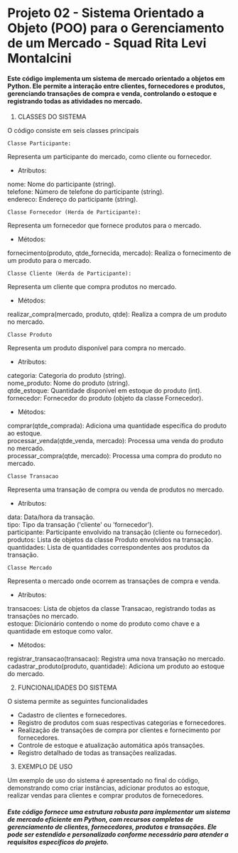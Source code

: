 # Projeto 02 - Sistema Orientado a Objeto (POO) para o Gerenciamento de um Mercado  - Squad Rita Levi Montalcini


#### Este código implementa um sistema de mercado orientado a objetos em Python. Ele permite a interação entre clientes, fornecedores e produtos, gerenciando transações de compra e venda, controlando o estoque e registrando todas as atividades no mercado.

1. CLASSES DO SISTEMA

O código consiste em seis classes principais

    Classe Participante: 
Representa um participante do mercado, como cliente ou fornecedor.

-   Atributos:

nome: Nome do participante (string).   
telefone: Número de telefone do participante (string).   
endereco: Endereço do participante (string).  

    Classe Fornecedor (Herda de Participante):    
Representa um fornecedor que fornece produtos para o mercado.

-   Métodos:   

fornecimento(produto, qtde_fornecida, mercado): Realiza o fornecimento de um produto para o mercado.

    Classe Cliente (Herda de Participante):   
Representa um cliente que compra produtos no mercado.

-   Métodos:   

realizar_compra(mercado, produto, qtde): Realiza a compra de um produto no mercado.

    Classe Produto
Representa um produto disponível para compra no mercado.

-   Atributos:   

categoria: Categoria do produto (string).   
nome_produto: Nome do produto (string).   
qtde_estoque: Quantidade disponível em estoque do produto (int).   
fornecedor: Fornecedor do produto (objeto da classe Fornecedor).   
-   Métodos:   

comprar(qtde_comprada): Adiciona uma quantidade específica do produto ao estoque.     
processar_venda(qtde_venda, mercado): Processa uma venda do produto no mercado.      
processar_compra(qtde, mercado): Processa uma compra do produto no mercado.        

    Classe Transacao
Representa uma transação de compra ou venda de produtos no mercado.

-   Atributos:

data: Data/hora da transação.    
tipo: Tipo da transação ('cliente' ou 'fornecedor').    
participante: Participante envolvido na transação (cliente ou fornecedor).    
produtos: Lista de objetos da classe Produto envolvidos na transação.     
quantidades: Lista de quantidades correspondentes aos produtos da transação.     

    Classe Mercado
Representa o mercado onde ocorrem as transações de compra e venda.

-   Atributos:

transacoes: Lista de objetos da classe Transacao, registrando todas as transações no mercado.    
estoque: Dicionário contendo o nome do produto como chave e a quantidade em estoque como valor.     

-   Métodos:

registrar_transacao(transacao): Registra uma nova transação no mercado.     
cadastrar_produto(produto, quantidade): Adiciona um produto ao estoque do mercado.      

2. FUNCIONALIDADES DO SISTEMA

O sistema permite as seguintes funcionalidades

-   Cadastro de clientes e fornecedores.
-   Registro de produtos com suas respectivas categorias e fornecedores.
-   Realização de transações de compra por clientes e fornecimento por fornecedores.
-   Controle de estoque e atualização automática após transações.
-   Registro detalhado de todas as transações realizadas.

3. EXEMPLO DE USO

Um exemplo de uso do sistema é apresentado no final do código, demonstrando como criar instâncias, adicionar produtos ao estoque, realizar vendas para clientes e comprar produtos de fornecedores.


##### Este código fornece uma estrutura robusta para implementar um sistema de mercado eficiente em Python, com recursos completos de gerenciamento de clientes, fornecedores, produtos e transações. Ele pode ser estendido e personalizado conforme necessário para atender a requisitos específicos do projeto.





